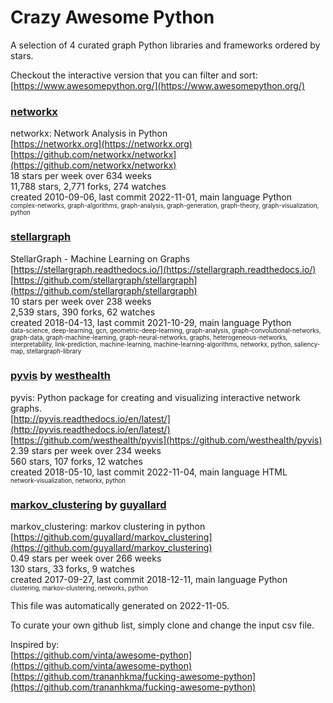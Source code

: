 # Crazy Awesome Python
A selection of 4 curated graph Python libraries and frameworks ordered by stars.  

Checkout the interactive version that you can filter and sort: 
[https://www.awesomepython.org/](https://www.awesomepython.org/)  


### [networkx](https://github.com/networkx/networkx)  
networkx: Network Analysis in Python  
[https://networkx.org](https://networkx.org)  
[https://github.com/networkx/networkx](https://github.com/networkx/networkx)  
18 stars per week over 634 weeks  
11,788 stars, 2,771 forks, 274 watches  
created 2010-09-06, last commit 2022-11-01, main language Python  
<sub><sup>complex-networks, graph-algorithms, graph-analysis, graph-generation, graph-theory, graph-visualization, python</sup></sub>


### [stellargraph](https://github.com/stellargraph/stellargraph)  
StellarGraph - Machine Learning on Graphs  
[https://stellargraph.readthedocs.io/](https://stellargraph.readthedocs.io/)  
[https://github.com/stellargraph/stellargraph](https://github.com/stellargraph/stellargraph)  
10 stars per week over 238 weeks  
2,539 stars, 390 forks, 62 watches  
created 2018-04-13, last commit 2021-10-29, main language Python  
<sub><sup>data-science, deep-learning, gcn, geometric-deep-learning, graph-analysis, graph-convolutional-networks, graph-data, graph-machine-learning, graph-neural-networks, graphs, heterogeneous-networks, interpretability, link-prediction, machine-learning, machine-learning-algorithms, networkx, python, saliency-map, stellargraph-library</sup></sub>


### [pyvis](https://github.com/westhealth/pyvis) by [westhealth](https://github.com/westhealth)  
pyvis: Python package for creating and visualizing interactive network graphs.  
[http://pyvis.readthedocs.io/en/latest/](http://pyvis.readthedocs.io/en/latest/)  
[https://github.com/westhealth/pyvis](https://github.com/westhealth/pyvis)  
2.39 stars per week over 234 weeks  
560 stars, 107 forks, 12 watches  
created 2018-05-10, last commit 2022-11-04, main language HTML  
<sub><sup>network-visualization, networkx, python</sup></sub>


### [markov_clustering](https://github.com/guyallard/markov_clustering) by [guyallard](https://github.com/guyallard)  
markov_clustering: markov clustering in python  
[https://github.com/guyallard/markov_clustering](https://github.com/guyallard/markov_clustering)  
0.49 stars per week over 266 weeks  
130 stars, 33 forks, 9 watches  
created 2017-09-27, last commit 2018-12-11, main language Python  
<sub><sup>clustering, markov-clustering, networks, python</sup></sub>


This file was automatically generated on 2022-11-05.  

To curate your own github list, simply clone and change the input csv file.  

Inspired by:  
[https://github.com/vinta/awesome-python](https://github.com/vinta/awesome-python)  
[https://github.com/trananhkma/fucking-awesome-python](https://github.com/trananhkma/fucking-awesome-python)  